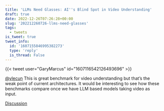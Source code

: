 ```yaml
---
title: 'LLMs Need Glasses: AI''s Blind Spot in Video Understanding'
draft: true
date: 2022-12-26T07:26:28+00:00
slug: '202212260726-llms-need-glasses'
tags:
  - tweets
is_tweet: true
tweet_info:
  id: '1607155846995382273'
  type: 'reply'
  is_thread: False
---
```




{{< tweet user="GaryMarcus" id="1607116542126493696" >}}

[@ylecun](https://x.com/ylecun) This is great benchmark for video understanding but that’s the weak point of current architectures. It would be interesting to see how these benchmarks compare once we have LLM based models taking video as input.

[Discussion](https://x.com/sytelus/status/1607155846995382273)

